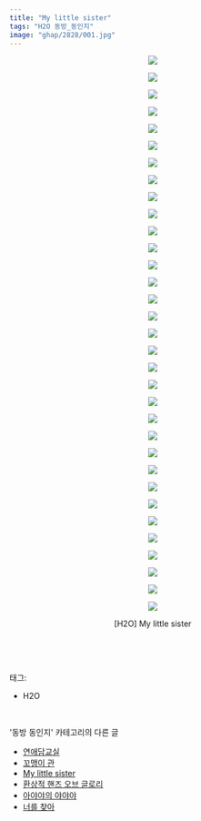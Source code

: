 ```yaml
---
title: "My little sister"
tags: "H2O 동방_동인지"
image: "ghap/2828/001.jpg"
---
```

<div class="article">
<p style="text-align: center; clear: none; float: none;"><img src="{{ site.nasurl }}/ghap/2828/001.jpg"/></p>
<p style="text-align: center; clear: none; float: none;"><img src="{{ site.nasurl }}/ghap/2828/002.jpg"/></p>
<p style="text-align: center; clear: none; float: none;"><img src="{{ site.nasurl }}/ghap/2828/003.jpg"/></p>
<p style="text-align: center; clear: none; float: none;"><img src="{{ site.nasurl }}/ghap/2828/004.jpg"/></p>
<p style="text-align: center; clear: none; float: none;"><img src="{{ site.nasurl }}/ghap/2828/005.jpg"/></p>
<p style="text-align: center; clear: none; float: none;"><img src="{{ site.nasurl }}/ghap/2828/006.jpg"/></p>
<p style="text-align: center; clear: none; float: none;"><img src="{{ site.nasurl }}/ghap/2828/007.jpg"/></p>
<p style="text-align: center; clear: none; float: none;"><img src="{{ site.nasurl }}/ghap/2828/008.jpg"/></p>
<p style="text-align: center; clear: none; float: none;"><img src="{{ site.nasurl }}/ghap/2828/009.jpg"/></p>
<p style="text-align: center; clear: none; float: none;"><img src="{{ site.nasurl }}/ghap/2828/010.jpg"/></p>
<p style="text-align: center; clear: none; float: none;"><img src="{{ site.nasurl }}/ghap/2828/011.jpg"/></p>
<p style="text-align: center; clear: none; float: none;"><img src="{{ site.nasurl }}/ghap/2828/012.jpg"/></p>
<p style="text-align: center; clear: none; float: none;"><img src="{{ site.nasurl }}/ghap/2828/013.jpg"/></p>
<p style="text-align: center; clear: none; float: none;"><img src="{{ site.nasurl }}/ghap/2828/014.jpg"/></p>
<p style="text-align: center; clear: none; float: none;"><img src="{{ site.nasurl }}/ghap/2828/015.jpg"/></p>
<p style="text-align: center; clear: none; float: none;"><img src="{{ site.nasurl }}/ghap/2828/016.jpg"/></p>
<p style="text-align: center; clear: none; float: none;"><img src="{{ site.nasurl }}/ghap/2828/017.jpg"/></p>
<p style="text-align: center; clear: none; float: none;"><img src="{{ site.nasurl }}/ghap/2828/018.jpg"/></p>
<p style="text-align: center; clear: none; float: none;"><img src="{{ site.nasurl }}/ghap/2828/019.jpg"/></p>
<p style="text-align: center; clear: none; float: none;"><img src="{{ site.nasurl }}/ghap/2828/020.jpg"/></p>
<p style="text-align: center; clear: none; float: none;"><img src="{{ site.nasurl }}/ghap/2828/021.jpg"/></p>
<p style="text-align: center; clear: none; float: none;"><img src="{{ site.nasurl }}/ghap/2828/022.jpg"/></p>
<p style="text-align: center; clear: none; float: none;"><img src="{{ site.nasurl }}/ghap/2828/023.jpg"/></p>
<p style="text-align: center; clear: none; float: none;"><img src="{{ site.nasurl }}/ghap/2828/024.jpg"/></p>
<p style="text-align: center; clear: none; float: none;"><img src="{{ site.nasurl }}/ghap/2828/025.jpg"/></p>
<p style="text-align: center; clear: none; float: none;"><img src="{{ site.nasurl }}/ghap/2828/026.jpg"/></p>
<p style="text-align: center; clear: none; float: none;"><img src="{{ site.nasurl }}/ghap/2828/027.jpg"/></p>
<p style="text-align: center; clear: none; float: none;"><img src="{{ site.nasurl }}/ghap/2828/028.jpg"/></p>
<p style="text-align: center; clear: none; float: none;"><img src="{{ site.nasurl }}/ghap/2828/029.jpg"/></p>
<p style="text-align: center; clear: none; float: none;"><img src="{{ site.nasurl }}/ghap/2828/030.jpg"/></p>
<p style="text-align: center; clear: none; float: none;"><img src="{{ site.nasurl }}/ghap/2828/031.jpg"/></p>
<p style="text-align: center; clear: none; float: none;"><img src="{{ site.nasurl }}/ghap/2828/032.jpg"/></p>
<p style="text-align: center; clear: none; float: none;"><img src="{{ site.nasurl }}/ghap/2828/033.jpg"/></p>
<p style="text-align: center; clear: none; float: none;">[H2O] My little sister</p>
<p><br/></p>
</div><br/>
<div class="tagTrail">
<p>태그: </p>
<ul>
<li>H2O</li>
</ul>
</div><br/>
<div class="another">
<p>'동방 동인지' 카테고리의 다른 글</p>
<ul>
<li><a href="/2016-12-05-ghap_2834">연애담교실</a></li>
<li><a href="/2016-12-03-ghap_2829">꼬맹이 관</a></li>
<li><a href="/2016-12-03-ghap_2828">My little sister</a></li>
<li><a href="/2016-12-03-ghap_2827">환상적 핸즈 오브 글로리</a></li>
<li><a href="/2016-12-03-ghap_2826">아야야의 야야야</a></li>
<li><a href="/2016-12-03-ghap_2825">너를 찾아</a></li>
</ul>
</div><br/>
<div class="cb_module cb_fluid">
<div class="cb_wrt cb_profile">
</div><!-- commentList close -->
</div><br/>
